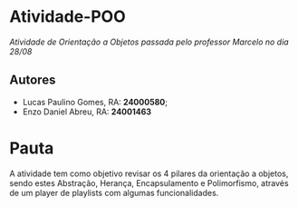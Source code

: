 # Atividade-POO
_Atividade de Orientação a Objetos passada pelo professor Marcelo no dia 28/08_
## Autores 
- Lucas Paulino Gomes, RA: **24000580**;
- Enzo Daniel Abreu, RA: **24001463**
# Pauta
A atividade tem como objetivo revisar os 4 pilares da orientação a objetos, sendo estes Abstração, Herança, Encapsulamento e Polimorfismo, através de um player de playlists com algumas funcionalidades.
